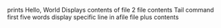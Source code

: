 prints Hello, World
Displays contents of file
2 file contents
Tail command
first five words
display specific line in afile
file plus contents
